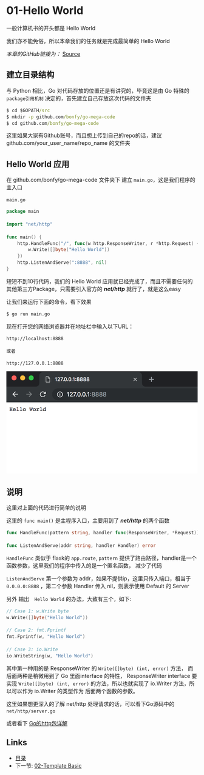 # 01-Hello World

一般计算机书的开头都是 Hello World

我们亦不能免俗，所以本章我们的任务就是完成最简单的 Hello World

_本章的GitHub链接为：_ [Source](https://github.com/bonfy/go-mega-code/tree/01-Hello-World)

## 建立目录结构

与 Python 相比，Go 对代码存放的位置还是有讲究的，毕竟这是由 Go 特殊的 `package引用机制` 决定的，首先建立自己存放这次代码的文件夹

```cmd
$ cd $GOPATH/src
$ mkdir -p github.com/bonfy/go-mega-code
$ cd github.com/bonfy/go-mega-code
```

这里如果大家有Github账号，而且想上传到自己的repo的话，建议 github.com/your\_user\_name/repo\_name 的文件夹

## Hello World 应用

在 github.com/bonfy/go-mega-code 文件夹下 建立 `main.go`，这是我们程序的主入口

`main.go`

```go
package main

import "net/http"

func main() {
    http.HandleFunc("/", func(w http.ResponseWriter, r *http.Request) {
        w.Write([]byte("Hello World"))
    })
    http.ListenAndServe(":8888", nil)
}
```

短短不到10行代码，我们的 Hello World 应用就已经完成了，而且不需要任何的其他第三方Package，只需要引入官方的 _**net/http**_ 就行了，就是这么easy

让我们来运行下面的命令，看下效果

```cmd
$ go run main.go
```

现在打开您的网络浏览器并在地址栏中输入以下URL：

```
http://localhost:8888

或者

http://127.0.0.1:8888
```

![01-01](images/01-01.png)

## 说明

这里对上面的代码进行简单的说明

这里的 `func main()` 是主程序入口，主要用到了 _**net/http**_ 的两个函数

```go
func HandleFunc(pattern string, handler func(ResponseWriter, *Request))

func ListenAndServe(addr string, handler Handler) error
```

`HandleFunc` 类似于 flask的 `app.route`, `pattern` 提供了路由路径，handler是一个函数参数，这里我们的程序中传入的是一个匿名函数， 减少了代码

`ListenAndServe` 第一个参数为 addr，如果不提供ip，这里只传入端口，相当于 `0.0.0.0:8888` ，第二个参数 Handler 传入 nil，则表示使用 Default 的 Server

另外 输出　`Hello World` 的办法，大致有三个，如下:

```go
// Case 1: w.Write byte
w.Write([]byte("Hello World"))

// Case 2: fmt.Fprintf
fmt.Fprintf(w, "Hello World")

// Case 3: io.Write
io.WriteString(w, "Hello World")
```

其中第一种用的是 ResponseWriter 的 `Write([]byte) (int, error)` 方法， 而 后面两种是稍微用到了 Go 里面interface 的特性， ResponseWriter interface 要实现 `Write([]byte) (int, error)` 的方法，所以也就实现了 io.Writer 方法，所以可以作为 io.Writer 的类型作为 后面两个函数的参数。

这里如果想更深入的了解 net/http 处理请求的话，可以看下Go源码中的 `net/http/server.go`

或者看下 [Go的http包详解](https://github.com/astaxie/build-web-application-with-golang/blob/master/zh/03.4.md)

## Links

  * [目录](<README.md>)
  * 下一节: [02-Template Basic](<02-template-basic.md>)
